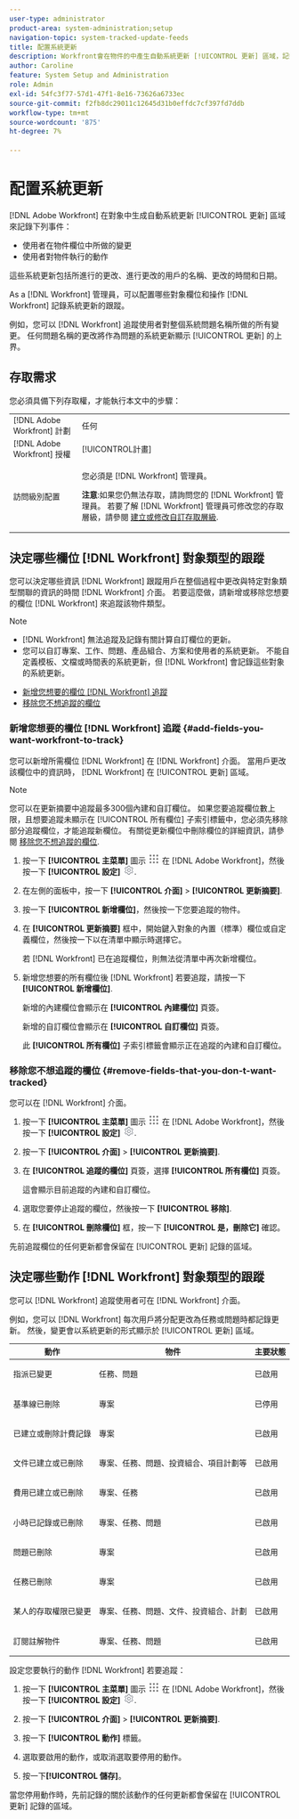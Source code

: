 ```yaml
---
user-type: administrator
product-area: system-administration;setup
navigation-topic: system-tracked-update-feeds
title: 配置系統更新
description: Workfront會在物件的中產生自動系統更新 [!UICONTROL 更新] 區域，記錄用戶對對象執行的更改。 As a [!DNL Workfront] 管理員，可以配置哪些對象欄位和操作 [!DNL Workfront] 記錄系統更新的跟蹤。
author: Caroline
feature: System Setup and Administration
role: Admin
exl-id: 54fc3f77-57d1-47f1-8e16-73626a6733ec
source-git-commit: f2fb8dc29011c12645d31b0effdc7cf397fd7ddb
workflow-type: tm+mt
source-wordcount: '875'
ht-degree: 7%

---
```


# 配置系統更新

[!DNL Adobe Workfront] 在對象中生成自動系統更新 [!UICONTROL 更新] 區域來記錄下列事件：

* 使用者在物件欄位中所做的變更
* 使用者對物件執行的動作

這些系統更新包括所進行的更改、進行更改的用戶的名稱、更改的時間和日期。

As a [!DNL Workfront] 管理員，可以配置哪些對象欄位和操作 [!DNL Workfront] 記錄系統更新的跟蹤。

例如，您可以 [!DNL Workfront] 追蹤使用者對整個系統問題名稱所做的所有變更。 任何問題名稱的更改將作為問題的系統更新顯示 [!UICONTROL 更新] 的上界。

## 存取需求

您必須具備下列存取權，才能執行本文中的步驟：

<table style="table-layout:auto"> 
 <col> 
 <col> 
 <tbody> 
  <tr> 
   <td role="rowheader">[!DNL Adobe Workfront] 計劃</td> 
   <td>任何</td> 
  </tr> 
  <tr> 
   <td role="rowheader">[!DNL Adobe Workfront] 授權</td> 
   <td>[!UICONTROL計畫]</td> 
  </tr> 
  <tr> 
   <td role="rowheader">訪問級別配置</td> 
   <td> <p>您必須是 [!DNL Workfront] 管理員。</p> <p><b>注意</b>:如果您仍無法存取，請詢問您的 [!DNL Workfront] 管理員。 若要了解 [!DNL Workfront] 管理員可修改您的存取層級，請參閱 <a href="../../../administration-and-setup/add-users/configure-and-grant-access/create-modify-access-levels.md" class="MCXref xref">建立或修改自訂存取層級</a>.</p> </td> 
  </tr> 
 </tbody> 
</table>

## 決定哪些欄位 [!DNL Workfront] 對象類型的跟蹤

您可以決定哪些資訊 [!DNL Workfront] 跟蹤用戶在整個過程中更改與特定對象類型關聯的資訊的時間 [!DNL Workfront] 介面。 若要這麼做，請新增或移除您想要的欄位 [!DNL Workfront] 來追蹤該物件類型。

>[!NOTE]
>
>* [!DNL Workfront] 無法追蹤及記錄有關計算自訂欄位的更新。
>* 您可以自訂專案、工作、問題、產品組合、方案和使用者的系統更新。 不能自定義模板、文檔或時間表的系統更新，但 [!DNL Workfront] 會記錄這些對象的系統更新。
>




* [新增您想要的欄位 [!DNL Workfront] 追蹤](#add-fields-you-want-workfront-to-track)
* [移除您不想追蹤的欄位](#remove-fields-that-you-don-t-want-tracked)

### 新增您想要的欄位 [!DNL Workfront] 追蹤 {#add-fields-you-want-workfront-to-track}

您可以新增所需欄位 [!DNL Workfront] 在 [!DNL Workfront] 介面。 當用戶更改該欄位中的資訊時， [!DNL Workfront] 在 [!UICONTROL 更新] 區域。

>[!NOTE]
>
>您可以在更新摘要中追蹤最多300個內建和自訂欄位。 如果您要追蹤欄位數上限，且想要追蹤未顯示在 [!UICONTROL 所有欄位] 子索引標籤中，您必須先移除部分追蹤欄位，才能追蹤新欄位。 有關從更新欄位中刪除欄位的詳細資訊，請參閱 [移除您不想追蹤的欄位](#remove-fields-that-you-don-t-want-tracked).

1. 按一下 **[!UICONTROL 主菜單]** 圖示 ![](assets/main-menu-icon.png) 在 [!DNL Adobe Workfront]，然後按一下 **[!UICONTROL 設定]** ![](assets/gear-icon-settings.png).

1. 在左側的面板中，按一下 **[!UICONTROL 介面]** > **[!UICONTROL 更新摘要]**.

1. &#x200B;按一下 **[!UICONTROL 新增欄位]**，然後按一下您要追蹤的物件。

1. 在 **[!UICONTROL 更新摘要]** 框中，開始鍵入對象的內置（標準）欄位或自定義欄位，然後按一下以在清單中顯示時選擇它。

   若 [!DNL Workfront] 已在追蹤欄位，則無法從清單中再次新增欄位。

1. 新增您想要的所有欄位後 [!DNL Workfront] 若要追蹤，請按一下 **[!UICONTROL 新增欄位]**.

   新增的內建欄位會顯示在 **[!UICONTROL 內建欄位]** 頁簽。

   新增的自訂欄位會顯示在 **[!UICONTROL 自訂欄位]** 頁簽。

   此 **[!UICONTROL 所有欄位]** 子索引標籤會顯示正在追蹤的內建和自訂欄位。

### 移除您不想追蹤的欄位 {#remove-fields-that-you-don-t-want-tracked}

您可以在 [!DNL Workfront] 介面。

1. 按一下 **[!UICONTROL 主菜單]** 圖示 ![](assets/main-menu-icon.png) 在 [!DNL Adobe Workfront]，然後按一下 **[!UICONTROL 設定]** ![](assets/gear-icon-settings.png).

1. 按一下 **[!UICONTROL 介面]** > **[!UICONTROL 更新摘要]**.

1. 在 **[!UICONTROL 追蹤的欄位]** 頁簽，選擇 **[!UICONTROL 所有欄位]** 頁簽。

   這會顯示目前追蹤的內建和自訂欄位。

1. 選取您要停止追蹤的欄位，然後按一下 **[!UICONTROL 移除]**.

1. 在 **[!UICONTROL 刪除欄位]** 框，按一下 **[!UICONTROL 是，刪除它]** 確認。

先前追蹤欄位的任何更新都會保留在 [!UICONTROL 更新] 記錄的區域。

## 決定哪些動作 [!DNL Workfront] 對象類型的跟蹤

您可以 [!DNL Workfront] 追蹤使用者可在 [!DNL Workfront] 介面。

例如，您可以 [!DNL Workfront] 每次用戶將分配更改為任務或問題時都記錄更新。 然後，變更會以系統更新的形式顯示於 [!UICONTROL 更新] 區域。

<table style="table-layout:auto"> 
 <col> 
 <col> 
 <col> 
 <thead> 
  <tr> 
   <th><strong>動作</strong> </th> 
   <th><strong>物件</strong> </th> 
   <th><strong>主要狀態</strong> </th> 
  </tr> 
 </thead> 
 <tbody> 
  <tr> 
   <td>指派已變更</td> 
   <td>任務、問題</td> 
   <td> <p>已啟用</p> </td> 
  </tr> 
  <tr> 
   <td>基準線已刪除</td> 
   <td>專案</td> 
   <td> <p>已停用</p> </td> 
  </tr> 
  <tr> 
   <td>已建立或刪除計費記錄</td> 
   <td>專案</td> 
   <td> <p>已啟用</p> </td> 
  </tr> 
  <tr> 
   <td>文件已建立或已刪除</td> 
   <td>專案、任務、問題、投資組合、項目計劃等</td> 
   <td> <p>已啟用</p> </td> 
  </tr> 
  <tr> 
   <td>費用已建立或已刪除</td> 
   <td>專案、任務</td> 
   <td> <p>已啟用</p> </td> 
  </tr> 
  <tr> 
   <td>小時已記錄或已刪除</td> 
   <td>專案、任務、問題</td> 
   <td> <p>已啟用</p> </td> 
  </tr> 
  <tr> 
   <td>問題已刪除</td> 
   <td>專案</td> 
   <td> <p>已啟用</p> </td> 
  </tr> 
  <tr> 
   <td>任務已刪除</td> 
   <td>專案</td> 
   <td> <p>已啟用</p> </td> 
  </tr> 
  <tr> 
   <td>某人的存取權限已變更</td> 
   <td>專案、任務、問題、文件、投資組合、計劃</td> 
   <td> <p>已啟用</p> </td> 
  </tr> 
  <tr> 
   <td>訂閱註解物件</td> 
   <td>專案、任務、問題</td> 
   <td> <p>已啟用</p> </td> 
  </tr> 
 </tbody> 
</table>

設定您要執行的動作 [!DNL Workfront] 若要追蹤：

1. 按一下 **[!UICONTROL 主菜單]** 圖示 ![](assets/main-menu-icon.png) 在 [!DNL Adobe Workfront]，然後按一下 **[!UICONTROL 設定]** ![](assets/gear-icon-settings.png).

1. 按一下 **[!UICONTROL 介面]** > **[!UICONTROL 更新摘要]**.

1. 按一下 **[!UICONTROL 動作]** 標籤。

1. 選取要啟用的動作，或取消選取要停用的動作。
1. 按一下&#x200B;**[!UICONTROL 儲存]**。

當您停用動作時，先前記錄的關於該動作的任何更新都會保留在 [!UICONTROL 更新] 記錄的區域。
